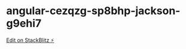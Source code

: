 # angular-cezqzg-sp8bhp-jackson-g9ehi7

[Edit on StackBlitz ⚡️](https://stackblitz.com/edit/angular-cezqzg-sp8bhp-jackson-g9ehi7)